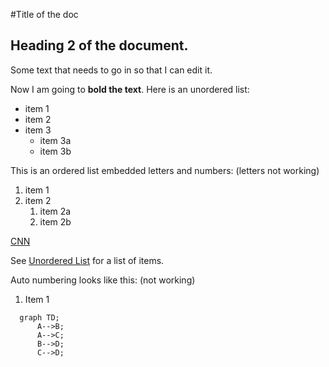 #Title of the doc

## Heading 2 of the document.

Some text that needs to go in so that I can edit it.

Now I am going to **bold the text**.
<a name="unorderedList"></a>
Here is an unordered list:

- item 1
- item 2
- item 3
  - item 3a
  - item 3b

This is an ordered list embedded letters and numbers: (letters not working)

1. item 1
2. item 2
   1. item 2a
   2. item 2b

[CNN](http://www.cnn.com)

See [Unordered List](#unorderedList) for a list of items.

Auto numbering looks like this: (not working)

1. Item 1

```mermaid
  graph TD;
      A-->B;
      A-->C;
      B-->D;
      C-->D;
```

